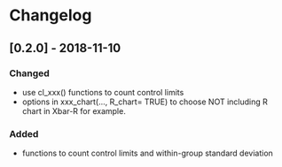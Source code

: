 # Changelog

## [0.2.0] - 2018-11-10

### Changed

- use cl_xxx() functions to count control limits
- options in xxx_chart(..., R_chart= TRUE) to choose NOT including R chart in Xbar-R for example.

### Added

- functions to count control limits and within-group standard deviation
